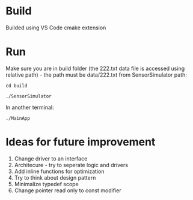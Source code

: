 # Build
Builded using VS Code cmake extension


# Run 
Make sure you are in build folder (the 222.txt data file is accessed using relative path) - the path must be data/222.txt from SensorSimulator path:
```
cd build
```

```
./SensorSimulator
```

In another terminal: 

```
./MainApp
```

# Ideas for future improvement
 1. Change driver to an interface
 2. Architecure - try to seperate logic and drivers
 3. Add inline functions for optimization
 4. Try to think about design pattern
 5. Minimalize typedef scope
 6. Change pointer read only to const modifier

